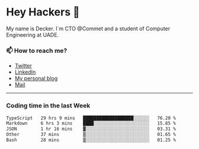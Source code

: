 # Hey Hackers 👋

My name is Decker. I`m CTO @Commet and a student of Computer Engineering at UADE.

### 📫 How to reach me?
- [Twitter](https://x.com/0xDecker) 
- [LinkedIn](https://www.linkedin.com/in/decker-urbano/) 
- [My personal blog](http://decker.sh) 
- [Mail](mailto:me@decker.sh)

---

### Coding time in the last Week

<!--START_SECTION:waka-->

```txt
TypeScript   29 hrs 9 mins   ███████████████████░░░░░░   76.20 %
Markdown     6 hrs 3 mins    ████░░░░░░░░░░░░░░░░░░░░░   15.85 %
JSON         1 hr 16 mins    ▓░░░░░░░░░░░░░░░░░░░░░░░░   03.31 %
Other        37 mins         ▒░░░░░░░░░░░░░░░░░░░░░░░░   01.65 %
Bash         28 mins         ▒░░░░░░░░░░░░░░░░░░░░░░░░   01.25 %
```

<!--END_SECTION:waka-->
